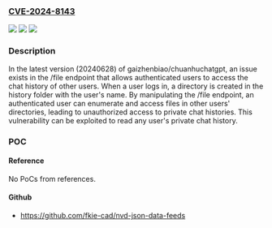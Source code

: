 ### [CVE-2024-8143](https://cve.mitre.org/cgi-bin/cvename.cgi?name=CVE-2024-8143)
![](https://img.shields.io/static/v1?label=Product&message=gaizhenbiao%2Fchuanhuchatgpt&color=blue)
![](https://img.shields.io/static/v1?label=Version&message=unspecified%3C%2020240919%20&color=brighgreen)
![](https://img.shields.io/static/v1?label=Vulnerability&message=CWE-1057%20Data%20Access%20Operations%20Outside%20of%20Expected%20Data%20Manager%20Component&color=brighgreen)

### Description

In the latest version (20240628) of gaizhenbiao/chuanhuchatgpt, an issue exists in the /file endpoint that allows authenticated users to access the chat history of other users. When a user logs in, a directory is created in the history folder with the user's name. By manipulating the /file endpoint, an authenticated user can enumerate and access files in other users' directories, leading to unauthorized access to private chat histories. This vulnerability can be exploited to read any user's private chat history.

### POC

#### Reference
No PoCs from references.

#### Github
- https://github.com/fkie-cad/nvd-json-data-feeds

